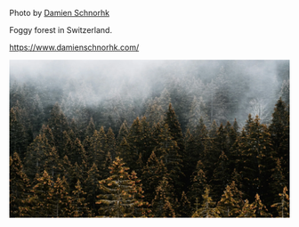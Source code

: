 Photo by [Damien Schnorhk](https://unsplash.com/@damienschnorhk)

Foggy forest in Switzerland.

https://www.damienschnorhk.com/

[![fVBWN3_ST0E](./fVBWN3_ST0E.webp)](https://unsplash.com/photos/green-pine-trees-covered-with-fog-fVBWN3_ST0E)